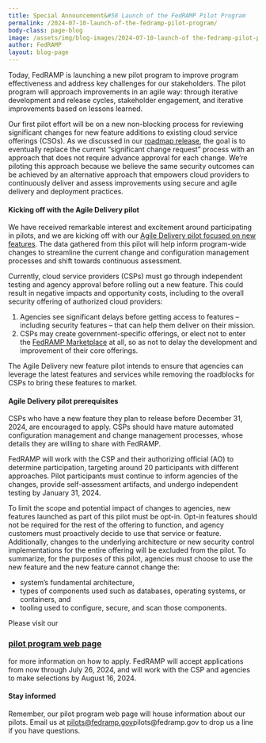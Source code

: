 ```yaml
---
title: Special Announcement&#58 Launch of the FedRAMP Pilot Program
permalink: /2024-07-10-launch-of-the-fedramp-pilot-program/
body-class: page-blog
image: /assets/img/blog-images/2024-07-10-launch-of the-fedramp-pilot-program.png
author: FedRAMP
layout: blog-page
---
```

Today, FedRAMP is launching a new pilot program to improve program effectiveness and address key challenges for our stakeholders. The pilot program will approach improvements in an agile way: through iterative development and release cycles, stakeholder engagement, and iterative improvements based on lessons learned.

Our first pilot effort will be on a new non-blocking process for reviewing significant changes for new feature additions to existing cloud service offerings (CSOs). As we discussed in our  <a href="https://www.fedramp.gov/2024-03-28-a-new-roadmap-for-fedramp/" target="_blank" rel="noopener noreferrer">roadmap release</a>, the goal is to eventually replace the current “significant change request” process with an approach that does not require advance approval for each change. We’re piloting this approach because we believe the same security outcomes can be achieved by an alternative approach that empowers cloud providers to continuously deliver and assess improvements using secure and agile delivery and deployment practices.

<h4>Kicking off with the Agile Delivery pilot</h4>
We have received remarkable interest and excitement around participating in pilots, and we are kicking off with our <a href="{{site.baseurl}}/agile-delivery-pilot-non-blocking-change-request-phase1/">Agile Delivery pilot focused on new features</a>. The data gathered from this pilot will help inform program-wide changes to streamline the current change and configuration management processes and shift towards continuous assessment.

Currently, cloud service providers (CSPs) must go through independent testing and agency approval before rolling out a new feature. This could result in negative impacts and opportunity costs, including to the overall security offering of authorized cloud providers:
  1. Agencies see significant delays before getting access to features – including security features – that can help them deliver on their mission.
  2. CSPs may create government-specific offerings, or elect not to enter the <a href="https://marketplace.fedramp.gov/products" target="_blank" rel="noopener noreferrer">FedRAMP Marketplace</a> at all, so as not to delay the development and improvement of their core offerings.

The Agile Delivery new feature pilot intends to ensure that agencies can leverage the latest features and services while removing the roadblocks for CSPs to bring these features to market.

<h4>Agile Delivery pilot prerequisites</h4>
CSPs who have a new feature they plan to release before December 31, 2024, are encouraged to apply. CSPs should have mature automated configuration management and change management processes, whose details they are willing to share with FedRAMP.

FedRAMP will work with the CSP and their authorizing official (AO) to determine participation, targeting around 20 participants with different approaches. Pilot participants must continue to inform agencies of the changes, provide self-assessment artifacts, and undergo independent testing by January 31, 2024. 

To limit the scope and potential impact of changes to agencies, new features launched as part of this pilot must be opt-in. Opt-in features should not be required for the rest of the offering to function, and agency customers must proactively decide to use that service or feature. Additionally, changes to the underlying architecture or new security control implementations for the entire offering will be excluded from the pilot. To summarize, for the purposes of this pilot, agencies must choose to use the new feature and the new feature cannot change the:
- system’s fundamental architecture, 
- types of components used such as databases, operating systems, or containers, and 
- tooling used to configure, secure, and scan those components. 

Please visit our <h3><a href="{{site.baseurl}}/fedramp-pilots/">pilot program web page</a></h3> for more information on how to apply. FedRAMP will accept applications from now through July 26, 2024, and will work with the CSP and agencies to make selections by August 16, 2024. 

<h4>Stay informed</h4>
Remember, our pilot program web page will house information about our pilots. Email us at <a href="mailto:pilots@fedramp.gov" target="_blank" rel="noopener noreferrer">pilots@fedramp.gov</a>pilots@fedramp.gov to drop us a line if you have questions.
